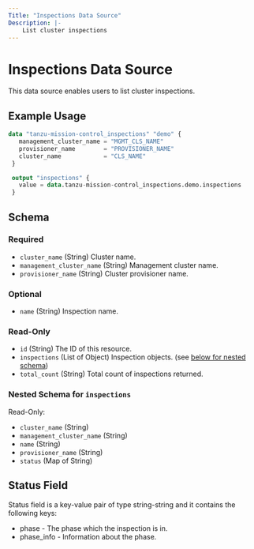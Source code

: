 ```yaml
---
Title: "Inspections Data Source"
Description: |-
    List cluster inspections
---
```


# Inspections Data Source

This data source enables users to list cluster inspections.

## Example Usage

```terraform
data "tanzu-mission-control_inspections" "demo" {
   management_cluster_name = "MGMT_CLS_NAME"
   provisioner_name        = "PROVISIONER_NAME"
   cluster_name            = "CLS_NAME"
 }

 output "inspections" {
   value = data.tanzu-mission-control_inspections.demo.inspections
 }
```

<!-- schema generated by tfplugindocs -->
## Schema

### Required

- `cluster_name` (String) Cluster name.
- `management_cluster_name` (String) Management cluster name.
- `provisioner_name` (String) Cluster provisioner name.

### Optional

- `name` (String) Inspection name.

### Read-Only

- `id` (String) The ID of this resource.
- `inspections` (List of Object) Inspection objects. (see [below for nested schema](#nestedatt--inspections))
- `total_count` (String) Total count of inspections returned.

<a id="nestedatt--inspections"></a>
### Nested Schema for `inspections`

Read-Only:

- `cluster_name` (String)
- `management_cluster_name` (String)
- `name` (String)
- `provisioner_name` (String)
- `status` (Map of String)

## Status Field ##

Status field is a key-value pair of type string-string and it contains the following keys:
* phase - The phase which the inspection is in.
* phase_info - Information about the phase.
